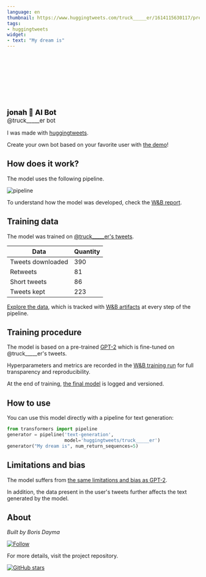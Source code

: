 ```yaml
---
language: en
thumbnail: https://www.huggingtweets.com/truck_____er/1614115630117/predictions.png
tags:
- huggingtweets
widget:
- text: "My dream is"
---
```


<div>
<div style="width: 132px; height:132px; border-radius: 50%; background-size: cover; background-image: url('https://pbs.twimg.com/profile_images/1355239572054159360/2nGkEDrK_400x400.jpg')">
</div>
<div style="margin-top: 8px; font-size: 19px; font-weight: 800">jonah 🤖 AI Bot </div>
<div style="font-size: 15px">@truck_____er bot</div>
</div>

I was made with [huggingtweets](https://github.com/borisdayma/huggingtweets).

Create your own bot based on your favorite user with [the demo](https://colab.research.google.com/github/borisdayma/huggingtweets/blob/master/huggingtweets-demo.ipynb)!

## How does it work?

The model uses the following pipeline.

![pipeline](https://github.com/borisdayma/huggingtweets/blob/master/img/pipeline.png?raw=true)

To understand how the model was developed, check the [W&B report](https://app.wandb.ai/wandb/huggingtweets/reports/HuggingTweets-Train-a-model-to-generate-tweets--VmlldzoxMTY5MjI).

## Training data

The model was trained on [@truck_____er's tweets](https://twitter.com/truck_____er).

| Data | Quantity |
| --- | --- |
| Tweets downloaded | 390 |
| Retweets | 81 |
| Short tweets | 86 |
| Tweets kept | 223 |

[Explore the data](https://wandb.ai/wandb/huggingtweets/runs/1lg8oexk/artifacts), which is tracked with [W&B artifacts](https://docs.wandb.com/artifacts) at every step of the pipeline.

## Training procedure

The model is based on a pre-trained [GPT-2](https://huggingface.co/gpt2) which is fine-tuned on @truck_____er's tweets.

Hyperparameters and metrics are recorded in the [W&B training run](https://wandb.ai/wandb/huggingtweets/runs/3eb0ihn2) for full transparency and reproducibility.

At the end of training, [the final model](https://wandb.ai/wandb/huggingtweets/runs/3eb0ihn2/artifacts) is logged and versioned.

## How to use

You can use this model directly with a pipeline for text generation:

```python
from transformers import pipeline
generator = pipeline('text-generation',
                     model='huggingtweets/truck_____er')
generator("My dream is", num_return_sequences=5)
```

## Limitations and bias

The model suffers from [the same limitations and bias as GPT-2](https://huggingface.co/gpt2#limitations-and-bias).

In addition, the data present in the user's tweets further affects the text generated by the model.

## About

*Built by Boris Dayma*

[![Follow](https://img.shields.io/twitter/follow/borisdayma?style=social)](https://twitter.com/intent/follow?screen_name=borisdayma)

For more details, visit the project repository.

[![GitHub stars](https://img.shields.io/github/stars/borisdayma/huggingtweets?style=social)](https://github.com/borisdayma/huggingtweets)
